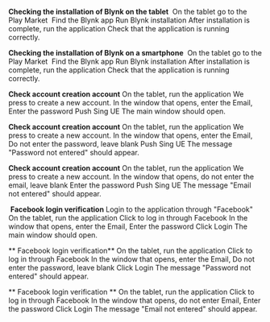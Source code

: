 **Checking the installation of Blynk on the tablet**
 On the tablet go to the Play Market
 Find the Blynk app
Run Blynk installation
After installation is complete, run the application
Check that the application is running correctly.

**Checking the installation of Blynk on a smartphone**
 On the tablet go to the Play Market
 Find the Blynk app
Run Blynk installation
After installation is complete, run the application
Check that the application is running correctly.

**Check account creation account**
On the tablet, run the application
We press to create a new account.
In the window that opens, enter the Email,
Enter the password
Push Sing UE
The main window should open.


**Check account creation account**
On the tablet, run the application
We press to create a new account.
In the window that opens, enter the Email,
Do not enter the password, leave blank
Push Sing UE
The message "Password not entered" should appear.


**Check account creation account**
On the tablet, run the application
We press to create a new account.
In the window that opens, do not enter the email, leave blank
Enter the password
Push Sing UE
The message "Email not entered" should appear.

 **Facebook login verification**
Login to the application through "Facebook"
On the tablet, run the application
Click to log in through Facebook
In the window that opens, enter the Email,
Enter the password
Click Login
The main window should open.

** Facebook login verification**
On the tablet, run the application
Click to log in through Facebook
In the window that opens, enter the Email,
Do not enter the password, leave blank
Click Login
The message "Password not entered" should appear.

** Facebook login verification **
On the tablet, run the application
Click to log in through Facebook
In the window that opens, do not enter Email,
Enter the password
Click Login
The message "Email not entered" should appear.
